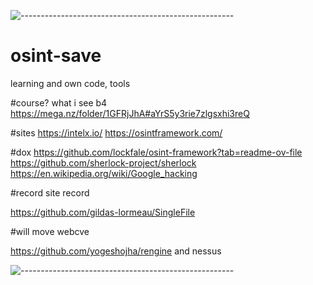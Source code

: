 ![-----------------------------------------------------](https://raw.githubusercontent.com/andreasbm/readme/master/assets/lines/aqua.png)

# osint-save
learning and own code, tools

#course? what i see b4
https://mega.nz/folder/1GFRjJhA#aYrS5y3rie7zlgsxhi3reQ

#sites
https://intelx.io/
https://osintframework.com/


#dox
https://github.com/lockfale/osint-framework?tab=readme-ov-file
https://github.com/sherlock-project/sherlock
https://en.wikipedia.org/wiki/Google_hacking

#record
site record

https://github.com/gildas-lormeau/SingleFile

#will move webcve

https://github.com/yogeshojha/rengine
and nessus

![-----------------------------------------------------](https://raw.githubusercontent.com/andreasbm/readme/master/assets/lines/aqua.png)


